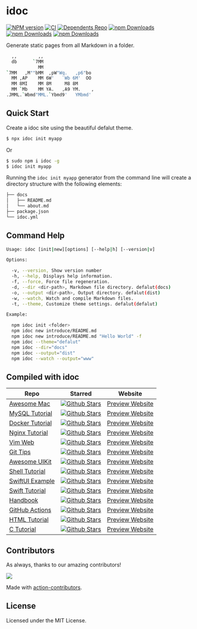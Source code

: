 <!--idoc:ignore:start-->
idoc
===
<!--idoc:ignore:end-->

[![NPM version](https://img.shields.io/npm/v/idoc.svg?style=flat)](https://npmjs.org/package/idoc)
[![CI](https://github.com/jaywcjlove/idoc/actions/workflows/ci.yml/badge.svg)](https://github.com/jaywcjlove/idoc/actions/workflows/ci.yml)
[![Dependents Repo](https://badgen.net/github/dependents-repo/jaywcjlove/idoc)](https://github.com/jaywcjlove/idoc/network/dependents)
[![npm Downloads](https://img.shields.io/npm/dw/idoc?style=flat-square)](https://www.npmjs.com/package/idoc)
[![npm Downloads](https://img.shields.io/npm/dm/idoc?style=flat-square)](https://www.npmjs.com/package/idoc)
[![npm Downloads](https://img.shields.io/npm/dy/idoc?style=flat-square)](https://www.npmjs.com/package/idoc)

Generate static pages from all Markdown in a folder.

```bash
  ,,        ,,
  db      `7MM
            MM
`7MM   ,M""bMM  ,pW"Wq.   ,p6"bo
  MM ,AP    MM 6W'   `Wb 6M'  OO
  MM 8MI    MM 8M     M8 8M
  MM `Mb    MM YA.   ,A9 YM.    ,
.JMML.`Wbmd"MML.`Ybmd9'   YMbmd'
```

## Quick Start

Create a idoc site using the beautiful defalut theme.

```bash
$ npx idoc init myapp
```

Or

```bash
$ sudo npm i idoc -g
$ idoc init myapp
```

Running the `idoc init myapp` generator from the command line will create a directory structure with the following elements:

```bash
├── docs
│   ├── README.md
│   └── about.md
├── package.json
└── idoc.yml
```

## Command Help

```bash
Usage: idoc [init|new][options] [--help|h] [--version|v]

Options:

  -v, --version, Show version number
  -h, --help, Displays help information.
  -f, --force, Force file regeneration.
  -d, --dir <dir-path>, Markdown file directory. defalut(docs)
  -o, --output <dir-path>, Output directory. defalut(dist)
  -w, --watch, Watch and compile Markdown files.
  -t, --theme, Customize theme settings. defalut(defalut)

Example:

  npm idoc init <folder>
  npm idoc new introduce/README.md
  npm idoc new introduce/README.md "Hello World" -f
  npm idoc --theme="defalut"
  npm idoc --dir="docs"
  npm idoc --output="dist"
  npm idoc --watch --output="www"
```

## Compiled with idoc

| Repo | Starred  | Website |
| ---- | ---- | ---- |
| [Awesome Mac](https://github.com/jaywcjlove/awesome-mac) | [![Github Stars](https://img.shields.io/github/stars/jaywcjlove/awesome-mac.svg)](https://github.com/jaywcjlove/awesome-mac/stargazers) | [Preview Website](https://jaywcjlove.github.io/awesome-mac) |
| [MySQL Tutorial](https://github.com/jaywcjlove/mysql-tutorial) | [![Github Stars](https://img.shields.io/github/stars/jaywcjlove/mysql-tutorial.svg)](https://github.com/jaywcjlove/mysql-tutorial/stargazers) | [Preview Website](https://jaywcjlove.github.io/mysql-tutorial) |
| [Docker Tutorial](https://github.com/jaywcjlove/docker-tutorial) | [![Github Stars](https://img.shields.io/github/stars/jaywcjlove/docker-tutorial.svg)](https://github.com/jaywcjlove/docker-tutorial/stargazers) | [Preview Website](https://jaywcjlove.github.io/docker-tutorial) |
| [Nginx Tutorial](https://github.com/jaywcjlove/nginx-tutorial) | [![Github Stars](https://img.shields.io/github/stars/jaywcjlove/nginx-tutorial.svg)](https://github.com/jaywcjlove/nginx-tutorial/stargazers) | [Preview Website](https://jaywcjlove.github.io/nginx-tutorial) |
| [Vim Web](https://github.com/jaywcjlove/vim-web) | [![Github Stars](https://img.shields.io/github/stars/jaywcjlove/vim-web.svg)](https://github.com/jaywcjlove/vim-web/stargazers) | [Preview Website](https://jaywcjlove.github.io/vim-web) |
| [Git Tips](https://github.com/jaywcjlove/git-tips) | [![Github Stars](https://img.shields.io/github/stars/jaywcjlove/git-tips.svg)](https://github.com/jaywcjlove/git-tips/stargazers) | [Preview Website](https://jaywcjlove.github.io/git-tips) |
| [Awesome UIKit](https://github.com/jaywcjlove/awesome-uikit) | [![Github Stars](https://img.shields.io/github/stars/jaywcjlove/awesome-uikit.svg)](https://github.com/jaywcjlove/awesome-uikit/stargazers) | [Preview Website](https://jaywcjlove.github.io/awesome-uikit) |
| [Shell Tutorial](https://github.com/jaywcjlove/shell-tutorial) | [![Github Stars](https://img.shields.io/github/stars/jaywcjlove/shell-tutorial.svg)](https://github.com/jaywcjlove/shell-tutorial/stargazers) | [Preview Website](https://jaywcjlove.github.io/shell-tutorial) |
| [SwiftUI Example](https://github.com/jaywcjlove/swiftui-example) | [![Github Stars](https://img.shields.io/github/stars/jaywcjlove/swiftui-example.svg)](https://github.com/jaywcjlove/swiftui-example/stargazers) | [Preview Website](https://jaywcjlove.github.io/swiftui-example) |
| [Swift Tutorial](https://github.com/jaywcjlove/swift-tutorial) | [![Github Stars](https://img.shields.io/github/stars/jaywcjlove/swift-tutorial.svg)](https://github.com/jaywcjlove/swift-tutorial/stargazers) | [Preview Website](https://jaywcjlove.github.io/swift-tutorial) |
| [Handbook](https://github.com/jaywcjlove/handbook) | [![Github Stars](https://img.shields.io/github/stars/jaywcjlove/handbook.svg)](https://github.com/jaywcjlove/handbook/stargazers) | [Preview Website](https://jaywcjlove.github.io/handbook) |
| [GitHub Actions](https://github.com/jaywcjlove/github-actions) | [![Github Stars](https://img.shields.io/github/stars/jaywcjlove/github-actions.svg)](https://github.com/jaywcjlove/github-actions/stargazers) | [Preview Website](https://jaywcjlove.github.io/github-actions) |
| [HTML Tutorial](https://github.com/jaywcjlove/html-tutorial) | [![Github Stars](https://img.shields.io/github/stars/jaywcjlove/html-tutorial.svg)](https://github.com/jaywcjlove/html-tutorial/stargazers) | [Preview Website](https://jaywcjlove.github.io/html-tutorial) |
| [C Tutorial](https://github.com/jaywcjlove/c-tutorial) | [![Github Stars](https://img.shields.io/github/stars/jaywcjlove/c-tutorial.svg)](https://github.com/jaywcjlove/c-tutorial/stargazers) | [Preview Website](https://jaywcjlove.github.io/c-tutorial) |

## Contributors

As always, thanks to our amazing contributors!

<a href="https://github.com/jaywcjlove/idoc/graphs/contributors">
  <img src="https://jaywcjlove.github.io/idoc/CONTRIBUTORS.svg" />
</a>

Made with [action-contributors](https://github.com/jaywcjlove/github-action-contributors).

## License

Licensed under the MIT License.
